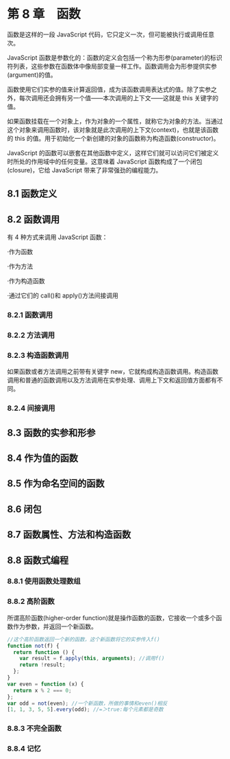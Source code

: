 # 第 8 章　函数

函数是这样的一段 JavaScript 代码，它只定义一次，但可能被执行或调用任意次。

JavaScript 函数是参数化的：函数的定义会包括一个称为形参(parameter)的标识符列表，这些参数在函数体中像局部变量一样工作。函数调用会为形参提供实参(argument)的值。

函数使用它们实参的值来计算返回值，成为该函数调用表达式的值。除了实参之外，每次调用还会拥有另一个值——本次调用的上下文——这就是 this 关键字的值。

如果函数挂载在一个对象上，作为对象的一个属性，就称它为对象的方法。当通过这个对象来调用函数时，该对象就是此次调用的上下文(context)，也就是该函数的 this 的值。用于初始化一个新创建的对象的函数称为构造函数(constructor)。

JavaScript 的函数可以嵌套在其他函数中定义，这样它们就可以访问它们被定义时所处的作用域中的任何变量。这意味着 JavaScript 函数构成了一个闭包(closure)，它给 JavaScript 带来了非常强劲的编程能力。

## 8.1 函数定义

## 8.2 函数调用

有 4 种方式来调用 JavaScript 函数：

·作为函数

·作为方法

·作为构造函数

·通过它们的 call()和 apply()方法间接调用

### 8.2.1 函数调用

### 8.2.2 方法调用

### 8.2.3 构造函数调用

如果函数或者方法调用之前带有关键字 new，它就构成构造函数调用。构造函数调用和普通的函数调用以及方法调用在实参处理、调用上下文和返回值方面都有不同。

### 8.2.4 间接调用

## 8.3 函数的实参和形参

## 8.4 作为值的函数

## 8.5 作为命名空间的函数

## 8.6 闭包

## 8.7 函数属性、方法和构造函数

## 8.8 函数式编程

### 8.8.1 使用函数处理数组

### 8.8.2 高阶函数

所谓高阶函数(higher-order function)就是操作函数的函数，它接收一个或多个函数作为参数，并返回一个新函数。

```js
//这个高阶函数返回一个新的函数，这个新函数将它的实参传入f()
function not(f) {
  return function () {
    var result = f.apply(this, arguments); //调用f()
    return !result;
  };
}
var even = function (x) {
  return x % 2 === 0;
};
var odd = not(even); //一个新函数，所做的事情和even()相反
[1, 1, 3, 5, 5].every(odd); //=＞true:每个元素都是奇数
```

### 8.8.3 不完全函数

### 8.8.4 记忆
